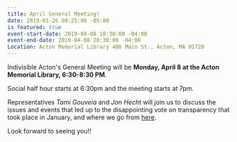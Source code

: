 ```yaml
---
title: April General Meeting!
date: 2019-01-26 08:25:00 -05:00
is featured: true
event-start-date: 2019-04-08 18:30:00 -04:00
event-end-date: 2019-04-08 20:30:00 -04:00
Location: Acton Memorial Library 486 Main St., Acton, MA 01720
---
```


Indivisible Acton's General Meeting will be **Monday, April 8 at the Acton Memorial Library, 6:30-8:30 PM**.

Social half hour starts at 6:30pm and the meeting starts at 7pm.

Representatives *Tami Gouveia* and *Jon Hecht* will join us to discuss the issues and events that led up to the disappointing vote on transparency that took place in January, and where we go from [here](https://www.masslive.com/news/2019/01/massachusetts-house-rejects-rules-meant-to-boost-transparency.html).


Look forward to seeing you!!
